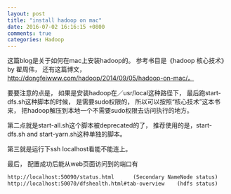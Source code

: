```yaml
---
layout: post
title: "install hadoop on mac"
date: 2016-07-02 16:16:15 +0800
comments: true
categories: Hadoop
---
```

这篇blog是关于如何在mac上安装hadoop的。 参考书目是《hadoop 核心技术》 by 翟周伟， 还有这篇博文， http://dongfeiwww.com/hadoop/2014/09/05/hadoop-on-mac/。

要要注意的点是， 如果是安装hadoop在／usr/local这种路径下， 最后跑start-dfs.sh这种脚本的时候， 是需要sudo权限的， 所以可以按照“核心技术”这本书来， 把hadoop解压到本地一个不需要sudo权限去访问执行的地方。

第二点就是start-all.sh这个脚本被deprecated的了， 推荐使用的是，start-dfs.sh and start-yarn.sh这种单独的脚本。

第三就是运行下ssh localhost看能不能连上。

最后， 配置成功后能从web页面访问到的端口有

```html
http://localhost:50090/status.html      (Secondary NameNode status)
http://localhost:50070/dfshealth.html#tab-overview    (hdfs status)
```

